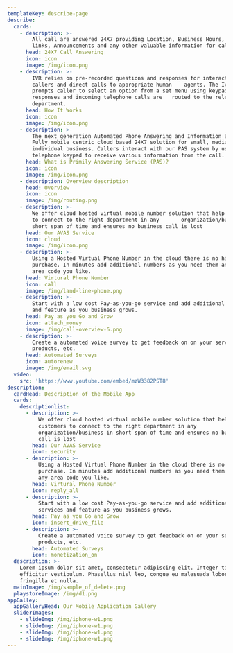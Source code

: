 ```yaml
---
templateKey: describe-page
describe:
  cards:
    - description: >-
        All call are answered 24X7 providing Location, Business Hours, Web
        links, Announcements and any other valuable information for callers
      head: 24X7 Call Answering
      icon: icon
      image: /img/icon.png
    - description: >-
        IVR relies on pre-recorded questions and responses for interacting with
        callers and direct calls to appropriate human    agents. The IVR system
        prompts caller to select an option from a set menu using keypad
        responses and incoming telephone calls are   routed to the relevant
        department.
      head: How It Works
      icon: icon
      image: /img/icon.png
    - description: >-
        The next generation Automated Phone Answering and Information Service.
        Fully mobile centric cloud based 24X7 solution for small, medium and
        individual business. Callers interact with our PAS system by using their
        telephone keypad to receive various information from the call.
      head: What is Primily Answering Service (PAS)?
      icon: icon
      image: /img/icon.png
    - description: Overview description
      head: Overview
      icon: icon
      image: /img/routing.png
    - description: >-
        We offer cloud hosted virtual mobile number solution that help customers
        to connect to the right department in any       organization/business in
        short span of time and ensures no business call is lost
      head: Our AVAS Service
      icon: cloud
      image: /img/icon.png
    - description: >-
        Using a Hosted Virtual Phone Number in the cloud there is no hardware
        purchase. In minutes add additional numbers as you need them and in any
        area code you like.
      head: Virtural Phone Number
      icon: call
      image: /img/land-line-phone.png
    - description: >-
        Start with a low cost Pay-as-you-go service and add additional services
        and feature as you business grows.
      head: Pay as you Go and Grow
      icon: attach_money
      image: /img/call-overview-6.png
    - description: >-
        Create a automated voice survey to get feedback on on your service,
        products, etc.
      head: Automated Surveys
      icon: autorenew
      image: /img/email.svg
  video:
    src: 'https://www.youtube.com/embed/mzW3382PST8'
description:
  cardHead: Description of the Mobile App
  cards:
    descriptionlist:
      - description: >-
          We offer cloud hosted virtual mobile number solution that help
          customers to connect to the right department in any
          organization/business in short span of time and ensures no business
          call is lost
        head: Our AVAS Service
        icon: security
      - description: >-
          Using a Hosted Virtual Phone Number in the cloud there is no hardware
          purchase. In minutes add additional numbers as you need them and in
          any area code you like.
        head: Virtural Phone Number
        icon: reply_all
      - description: >-
          Start with a low cost Pay-as-you-go service and add additional
          services and feature as you business grows.
        head: Pay as you Go and Grow
        icon: insert_drive_file
      - description: >-
          Create a automated voice survey to get feedback on on your service,
          products, etc.
        head: Automated Surveys
        icon: monetization_on
  description: >-
    Lorem ipsum dolor sit amet, consectetur adipiscing elit. Integer tincidunt
    efficitur vestibulum. Phasellus nisl leo, congue eu malesuada lobortis,
    fringilla et nulla.
  mainImage: /img/sample_of_delete.png
  playstoreImage: /img/d1.png
appGalley:
  appGalleryHead: Our Mobile Application Gallery
  sliderImages:
    - slideImg: /img/iphone-w1.png
    - slideImg: /img/iphone-w1.png
    - slideImg: /img/iphone-w1.png
    - slideImg: /img/iphone-w1.png
---
```


